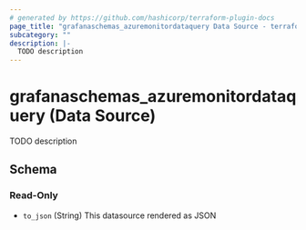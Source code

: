 ```yaml
---
# generated by https://github.com/hashicorp/terraform-plugin-docs
page_title: "grafanaschemas_azuremonitordataquery Data Source - terraform-provider-grafana-schemas"
subcategory: ""
description: |-
  TODO description
---
```


# grafanaschemas_azuremonitordataquery (Data Source)

TODO description



<!-- schema generated by tfplugindocs -->
## Schema

### Read-Only

- `to_json` (String) This datasource rendered as JSON


